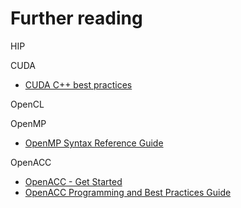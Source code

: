 # Further reading

HIP

CUDA
- [CUDA C++ best practices](https://docs.nvidia.com/cuda/cuda-c-best-practices-guide/index.html)

OpenCL

OpenMP
- [OpenMP Syntax Reference Guide](https://www.openmp.org/wp-content/uploads/OpenMPRef-5.0-111802-web.pdf)

OpenACC
- [OpenACC - Get Started](https://www.openacc.org/get-started)
- [OpenACC Programming and Best Practices Guide](https://www.openacc.org/sites/default/files/inline-files/OpenACC_Programming_Guide_0.pdf)
